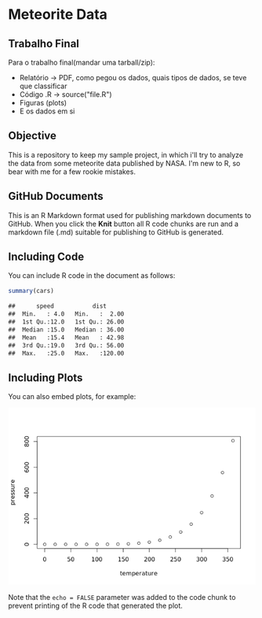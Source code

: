 Meteorite Data
================

Trabalho Final
--------------

Para o trabalho final(mandar uma tarball/zip):

-   Relatório -&gt; PDF, como pegou os dados, quais tipos de dados, se teve que classificar
-   Código .R -&gt; source("file.R")
-   Figuras (plots)
-   E os dados em si

Objective
---------

This is a repository to keep my sample project, in which i'll try to analyze the data from some meteorite data published by NASA. I'm new to R, so bear with me for a few rookie mistakes.

GitHub Documents
----------------

This is an R Markdown format used for publishing markdown documents to GitHub. When you click the **Knit** button all R code chunks are run and a markdown file (.md) suitable for publishing to GitHub is generated.

Including Code
--------------

You can include R code in the document as follows:

``` r
summary(cars)
```

    ##      speed           dist       
    ##  Min.   : 4.0   Min.   :  2.00  
    ##  1st Qu.:12.0   1st Qu.: 26.00  
    ##  Median :15.0   Median : 36.00  
    ##  Mean   :15.4   Mean   : 42.98  
    ##  3rd Qu.:19.0   3rd Qu.: 56.00  
    ##  Max.   :25.0   Max.   :120.00

Including Plots
---------------

You can also embed plots, for example:

![](README_files/figure-markdown_github/pressure-1.png)

Note that the `echo = FALSE` parameter was added to the code chunk to prevent printing of the R code that generated the plot.
